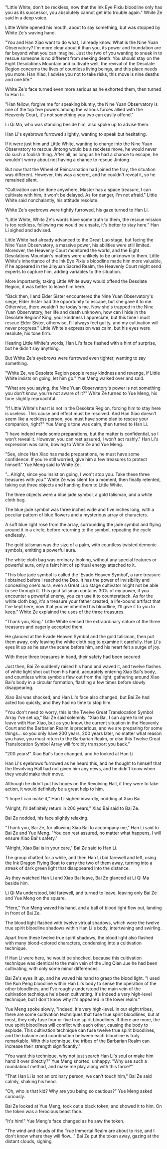 "Little White, don't be reckless, now that the Ink Eye Pixiu bloodline only has you as its successor, you absolutely cannot get into trouble again." White Ze said in a deep voice.

Little White opened his mouth, about to say something, but was stopped by White Ze's waving hand.

"You and Han Xiao want to do what, I already know. What is the Nine Yuan Observatory? I'm more clear about it than you, its power and foundation are far beyond what you can imagine. Just the two of you wanting to sneak in to rescue someone is no different from seeking death. You should stay on the Eight Desolations Mountain and cultivate well, the revival of the Desolate Region concerns the lives of countless living beings, and this place needs you more. Han Xiao, I advise you not to take risks, this move is nine deaths and one life."

White Ze's face turned even more serious as he exhorted them, then turned to Han Li.

"Han fellow, forgive me for speaking bluntly, the Nine Yuan Observatory is one of the top five powers among the various forces allied with the Heavenly Court, it's not something you two can easily offend."

Li Qi Ma, who was standing beside him, also spoke up to advise them.

Han Li's eyebrows furrowed slightly, wanting to speak but hesitating.

If it were just him and Little White, wanting to charge into the Nine Yuan Observatory to rescue Jintong would be a reckless move, he would never do such a foolish thing. After all, as long as he had a chance to escape, he wouldn't worry about not having a chance to rescue Jintong.

But now that the Wheel of Reincarnation had joined the fray, the situation was different. However, this was a secret, and he couldn't reveal it, so he remained silent.

"Cultivation can be done anywhere, Master has a space treasure, I can cultivate with him, it won't be delayed. As for danger, I'm not afraid." Little White said nonchalantly, his attitude resolute.

White Ze's eyebrows were tightly furrowed, his gaze turned to Han Li.

"Little White, White Ze's words have some truth to them, the rescue mission is too reckless, following me would be unsafe, it's better to stay here." Han Li sighed and advised.

Little White had already advanced to the Great Luo stage, but facing the Nine Yuan Observatory, a massive power, his abilities were still limited. Moreover, the Heavenly Court monitored the world, and the Eight Desolations Mountain's matters were unlikely to be unknown to them. Little White's inheritance of the Ink Eye Pixiu's bloodline made him more valuable, if he appeared in the Jinyuan Sacred Realm, the Heavenly Court might send experts to capture him, adding variables to the situation.

More importantly, taking Little White away would offend the Desolate Region, it was better to leave him here.

"Back then, I and Elder Sister encountered the Nine Yuan Observatory's siege, Elder Sister had the opportunity to escape, but she gave it to me. Otherwise, there wouldn't be today's me. Now she's trapped in the Nine Yuan Observatory, her life and death unknown, how can I hide in the Desolate Region? King, your kindness I appreciate, but this time I must rescue Elder Sister, otherwise, I'll always feel guilty, and my cultivation will never progress." Little White's expression was calm, but his eyes were resolute, his tone firm.

Hearing Little White's words, Han Li's face flashed with a hint of surprise, but he didn't say anything.

But White Ze's eyebrows were furrowed even tighter, wanting to say something.

"White Ze, we Desolate Region people repay kindness and revenge, if Little White insists on going, let him go." Yue Meng walked over and said.

"What are you saying, the Nine Yuan Observatory's power is not something you don't know, you're not aware of it?" White Ze turned to Yue Meng, his tone slightly reproachful.

"If Little White's heart is not in the Desolate Region, forcing him to stay here is useless. This cause and effect must be resolved. And Han Xiao doesn't seem like a reckless person, you must have some plan to rescue your companion, right?" Yue Meng's tone was calm, then turned to Han Li.

"I have indeed made some preparations, but the matter is confidential, so I won't reveal it. However, you can rest assured, I won't act rashly." Han Li's expression was calm, bowing to White Ze and Yue Meng.

"See, since Han Xiao has made preparations, he must have some confidence. If you're still worried, give him a few treasures to protect himself." Yue Meng said to White Ze.

"...Alright, since you insist on going, I won't stop you. Take these three treasures with you." White Ze was silent for a moment, then finally relented, taking out three objects and handing them to Little White.

The three objects were a blue jade symbol, a gold talisman, and a white cloth bag.

The blue jade symbol was three inches wide and five inches long, with a peculiar pattern of blue flowers and a mysterious array of characters.

A soft blue light rose from the array, surrounding the jade symbol and flying around it in a circle, before returning to the symbol, repeating the cycle endlessly.

The gold talisman was the size of a palm, with countless twisted demonic symbols, emitting a powerful aura.

The white cloth bag was ordinary-looking, without any special features or powerful aura, only a faint hint of spiritual energy attached to it.

"This blue jade symbol is called the 'Evade Heaven Symbol', a rare treasure I obtained before I reached the Dao. It has the power of invisibility and concealing one's aura, even a Great Luo stage cultivator might not be able to see through it. This gold talisman contains 30% of my power, if you encounter a powerful enemy, you can use it to counterattack. As for the white cloth bag, it's a treasure your father created, a life-bound artifact that I've kept here, now that you've inherited his bloodline, I'll give it to you to keep." White Ze explained the uses of the three treasures.

"Thank you, King." Little White sensed the extraordinary nature of the three treasures and eagerly accepted them.

He glanced at the Evade Heaven Symbol and the gold talisman, then put them away, only leaving the white cloth bag to examine it carefully.
Han Li's eyes lit up as he saw the scene before him, and his heart felt a surge of joy.

With these three treasures in hand, their safety had been secured.

Just then, Bai Ze suddenly raised his hand and waved it, and twelve flashes of white light shot out from his hand, accurately entering Xiao Bai's body, and countless white symbols flew out from the light, gathering around Xiao Bai's body in a circular formation, flashing a few times before slowly disappearing.

Xiao Bai was shocked, and Han Li's face also changed, but Bai Ze had acted too quickly, and they had no time to stop him.

"You don't need to worry, this is the Twelve Great Translocation Symbol Array I've set up," Bai Ze said solemnly. "Xiao Bai, I can agree to let you leave with Han Xiao, but as you know, the current situation in the Heavenly Court and the Barbarian Realm is precarious, and we are preparing for some things... so you only have 200 years, 200 years later, no matter what reason you have, you must return to the Barbarian Realm, or else this Twelve Great Translocation Symbol Array will forcibly transport you back."

"200 years!" Xiao Bai's face changed, and he looked at Han Li.

Han Li's eyebrows furrowed as he heard this, and he thought to himself that the Revolving Hall had not given him any news, and he didn't know when they would make their move.

Although he didn't put his hopes on the Revolving Hall, if they were to take action, it would definitely be a great help to him.

"I hope I can make it," Han Li sighed inwardly, nodding at Xiao Bai.

"Alright, I'll definitely return in 200 years," Xiao Bai said to Bai Ze.

Bai Ze nodded, his face slightly relaxing.

"Thank you, Bai Ze, for allowing Xiao Bai to accompany me," Han Li said to Bai Ze and Yue Meng. "You can rest assured, no matter what happens, I will ensure Xiao Bai's safety."

"Alright, Xiao Bai is in your care," Bai Ze said to Han Li.

The group chatted for a while, and then Han Li bid farewell and left, using the Ink Dragon Flying Boat to carry the two of them away, turning into a streak of dark green light that disappeared into the distance.

As they watched Han Li and Xiao Bai leave, Bai Ze glanced at Li Qi Ma beside him.

Li Qi Ma understood, bid farewell, and turned to leave, leaving only Bai Ze and Yue Meng on the square.

"Here," Yue Meng waved his hand, and a ball of blood light flew out, landing in front of Bai Ze.

The blood light flashed with twelve virtual shadows, which were the twelve true spirit bloodline shadows within Han Li's body, intertwining and swirling.

Apart from these twelve true spirit shadows, the blood light also flashed with many blood-colored characters, condensing into a cultivation technique.

If Han Li were here, he would be shocked, because this cultivation technique was identical to the main vein of the Jing Qian Jue he had been cultivating, with only some minor differences.

Bai Ze's eyes lit up, and he waved his hand to grasp the blood light. "I used the Kun Peng bloodline within Han Li's body to sense the operation of the other bloodlines, and I've roughly understood the main vein of the cultivation technique he's been cultivating. It's indeed a very high-level technique, but I don't know why it's appeared in the lower realm."

Yue Meng spoke slowly, "Indeed, it's very high-level. In our eight tribes, there are some cultivation techniques that fuse true spirit bloodlines, but at most, they only fuse four or five true spirit bloodlines. If there are more, the true spirit bloodlines will conflict with each other, causing the body to explode. This cultivation technique can fuse twelve true spirit bloodlines, and the balance and coordination between each bloodline is truly remarkable. With this technique, the tribes of the Barbarian Realm can increase their strength significantly."

"You want this technique, why not just search Han Li's soul or make him hand it over directly?" Yue Meng snorted, unhappy. "Why use such a roundabout method, and make me play along with this farce?"

"That Han Li is not an ordinary person, we can't touch him," Bai Ze said calmly, shaking his head.

"Oh, who is that kid? Why are you being so cautious?" Yue Meng asked curiously.

Bai Ze looked at Yue Meng, took out a black token, and showed it to him. On the token was a ferocious beast face.

"It's him!" Yue Meng's face changed as he saw the token.

"The wind and clouds of the True Immortal Realm are about to rise, and I don't know where they will flow..." Bai Ze put the token away, gazing at the distant clouds, sighing.